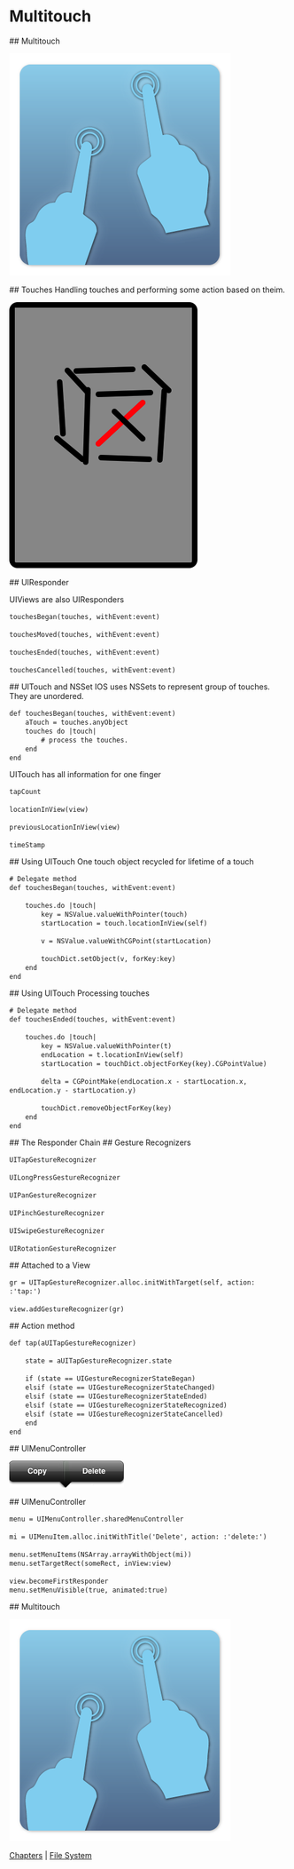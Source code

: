 # Multitouch

<slide>
## Multitouch

![](multitouch.png "Multitouch") 

</slide>

<slide>
## Touches
Handling touches and performing some action based on theim.

![](running.png "Multitouch")

</slide>

<slide>
## UIResponder

UIViews are also UIResponders

    touchesBegan(touches, withEvent:event)

    touchesMoved(touches, withEvent:event)

    touchesEnded(touches, withEvent:event)

    touchesCancelled(touches, withEvent:event)

</slide>

<slide>
## UITouch and NSSet
IOS uses NSSets to represent group of touches. They are unordered.

    def touchesBegan(touches, withEvent:event)
        aTouch = touches.anyObject
        touches do |touch|
            # process the touches.
        end
    end

UITouch has all information for one finger

    tapCount

    locationInView(view)

    previousLocationInView(view)

    timeStamp

</slide>

<slide>
## Using UITouch
One touch object recycled for lifetime of a touch

    # Delegate method
    def touchesBegan(touches, withEvent:event)

        touches.do |touch|
            key = NSValue.valueWithPointer(touch)
            startLocation = touch.locationInView(self)
        
            v = NSValue.valueWithCGPoint(startLocation)
        
            touchDict.setObject(v, forKey:key)
        end
    end

</slide>

<slide>
## Using UITouch
Processing touches

    # Delegate method
    def touchesEnded(touches, withEvent:event)

        touches.do |touch|
            key = NSValue.valueWithPointer(t)
            endLocation = t.locationInView(self)
            startLocation = touchDict.objectForKey(key).CGPointValue)
        
            delta = CGPointMake(endLocation.x - startLocation.x, endLocation.y - startLocation.y)

            touchDict.removeObjectForKey(key)
        end
    end

</slide>

<slide>
## The Responder Chain

</slide>

<slide>
## Gesture Recognizers

    UITapGestureRecognizer

    UILongPressGestureRecognizer

    UIPanGestureRecognizer

    UIPinchGestureRecognizer

    UISwipeGestureRecognizer

    UIRotationGestureRecognizer

</slide>

<slide>
## Attached to a View

    gr = UITapGestureRecognizer.alloc.initWithTarget(self, action: :'tap:')

    view.addGestureRecognizer(gr)
    
</slide>

<slide>
## Action method
    
    def tap(aUITapGestureRecognizer)

        state = aUITapGestureRecognizer.state
        
        if (state == UIGestureRecognizerStateBegan)
        elsif (state == UIGestureRecognizerStateChanged)
        elsif (state == UIGestureRecognizerStateEnded)
        elsif (state == UIGestureRecognizerStateRecognized)
        elsif (state == UIGestureRecognizerStateCancelled)
        end
    end
    
</slide>

<slide>
## UIMenuController

![](uimenucontroller.png "Multitouch") 

</slide>

<slide>
## UIMenuController

    menu = UIMenuController.sharedMenuController

    mi = UIMenuItem.alloc.initWithTitle('Delete', action: :'delete:')
                                                
    menu.setMenuItems(NSArray.arrayWithObject(mi))
    menu.setTargetRect(someRect, inView:view)

    view.becomeFirstResponder
    menu.setMenuVisible(true, animated:true)
    
</slide>
    
<slide>
## Multitouch

![](multitouch.png "Multitouch") 

[Chapters](../reveal.html) | 
[File System](../20-CALayers/reveal.html)

</slide>

